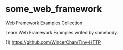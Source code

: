 
# some_web_framework

Web Framework Examples Collection

Learn Web Framework Examples writed by somebody.

(1) <https://github.com/WincerChan/Tiny-HTTP>
